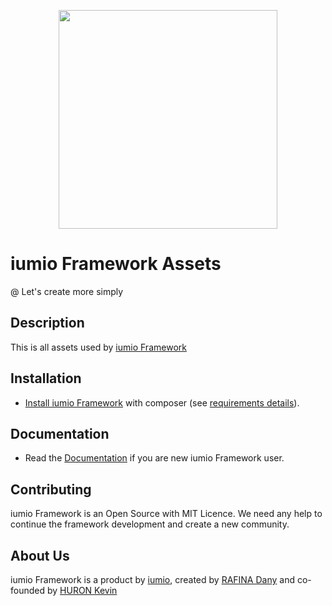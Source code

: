 <p align="center"><a href="https://framework.iumio.com" target="_blank">
    <img src="https://framework.iumio.com/images/iumio-framework-horizontal.png" width="350">
</a></p>


iumio Framework Assets
========================

@ Let's create more simply


Description
------------

This is all assets used by [iumio Framework][1]

Installation
------------

* [Install iumio Framework][2] with composer (see
  [requirements details][3]).

Documentation
-------------

* Read the [Documentation][4] if you are new iumio Framework user.


Contributing
------------

iumio Framework is an Open Source with MIT Licence.
We need any help to continue the framework development and create a new community.


About Us
--------

iumio Framework is a product by [iumio][5], created by [RAFINA Dany][6] and co-founded by [HURON Kevin][7]

[1]: https://framework.iumio.com
[2]: https://framework.iumio.com/SE/install
[3]: https://framework.iumio.com/SE/details
[4]: https://learn.framework.iumio.com
[5]: https://www.iumio.com
[6]: https://www.linkedin.com/in/dany-rafina-672041b3/
[7]: http://kevinhuron.fr/